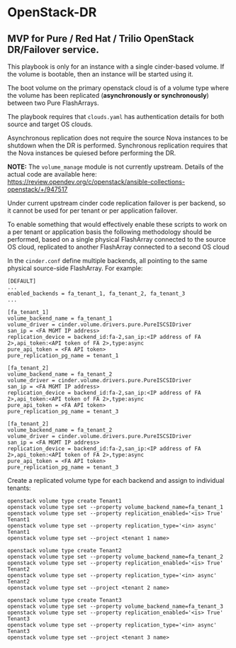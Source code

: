 # OpenStack-DR
## MVP for Pure / Red Hat / Trilio OpenStack DR/Failover service.

This playbook is only for an instance with a single cinder-based volume. If the volume is bootable, then an instance will be started using it.

The boot volume on the primary openstack cloud is of a volume type where the volume has been replicated (**asynchronously or synchronously**) between two Pure FlashArrays.

The playbook requires that `clouds.yaml` has authentication details for both source and target OS clouds.

Asynchronous replication does not require the source Nova instances to be shutdown when the DR is performed.
Synchronous replication requires that the Nova instances be quiesed before performing the DR.

**NOTE:** The `volume_manage` module is not currently upstream. Details of the actual code are available here: https://review.opendev.org/c/openstack/ansible-collections-openstack/+/947517

Under current upstream cinder code replication failover is per backend, so it cannot be used for per tenant or per application failover.

To enable something that would effectively enable these scripts to work on a per tenant or application basis the following methodology should be performed, based on a single physical FlashArray connected to the source OS cloud, replicated to another FlashArray connected to a second OS cloud

In the `cinder.conf` define multiple backends, all pointing to the same physical source-side FlashArray. For example:

```
[DEFAULT]
...
enabled_backends = fa_tenant_1, fa_tenant_2, fa_tenant_3
...

[fa_tenant_1]
volume_backend_name = fa_tenant_1
volume_driver = cinder.volume.drivers.pure.PureISCSIDriver
san_ip = <FA MGMT IP address>
replication_device = backend_id:fa-2,san_ip:<IP address of FA 2>,api_token:<API token of FA 2>,type:async
pure_api_token = <FA API token>
pure_replication_pg_name = tenant_1

[fa_tenant_2]
volume_backend_name = fa_tenant_2
volume_driver = cinder.volume.drivers.pure.PureISCSIDriver
san_ip = <FA MGMT IP address>
replication_device = backend_id:fa-2,san_ip:<IP address of FA 2>,api_token:<API token of FA 2>,type:async
pure_api_token = <FA API token>
pure_replication_pg_name = tenant_3

[fa_tenant_2]
volume_backend_name = fa_tenant_2
volume_driver = cinder.volume.drivers.pure.PureISCSIDriver
san_ip = <FA MGMT IP address>
replication_device = backend_id:fa-2,san_ip:<IP address of FA 2>,api_token:<API token of FA 2>,type:async
pure_api_token = <FA API token>
pure_replication_pg_name = tenant_3
```

Create a replicated volume type for each backend and assign to individual tenants:
```
openstack volume type create Tenant1
openstack volume type set --property volume_backend_name=fa_tenant_1
openstack volume type set --property replication_enabled='<is> True' Tenant1
openstack volume type set --property replication_type='<in> async' Tenant1
openstack volume type set --project <tenant 1 name>

openstack volume type create Tenant2
openstack volume type set --property volume_backend_name=fa_tenant_2
openstack volume type set --property replication_enabled='<is> True' Tenant2
openstack volume type set --property replication_type='<in> async' Tenant2
openstack volume type set --project <tenant 2 name>

openstack volume type create Tenant3
openstack volume type set --property volume_backend_name=fa_tenant_3
openstack volume type set --property replication_enabled='<is> True' Tenant3
openstack volume type set --property replication_type='<in> async' Tenant3
openstack volume type set --project <tenant 3 name>
```
